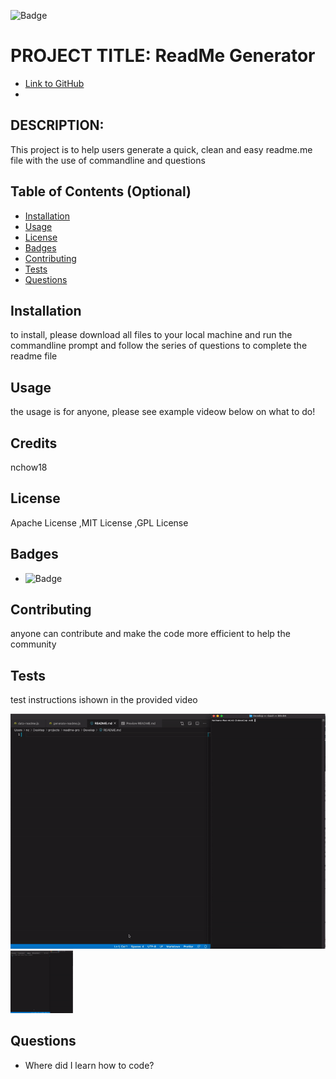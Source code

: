 
![Badge](https://img.shields.io/badge/LEGENDARY-AWESOME-blue.svg)

# PROJECT TITLE: ReadMe Generator

* [Link to GitHub](https://github.com/nchow18)
* [Email]: (mailto:emailme@nathanchow.ca)

## DESCRIPTION:

This project is to help users generate a quick, clean and easy readme.me file with the use of commandline and questions

## Table of Contents (Optional)

* [Installation](#installation)
* [Usage](#usage)
* [License](#license)
* [Badges](#badges)
* [Contributing](#contribute)
* [Tests](#tests)
* [Questions](#questions)

## Installation

to install, please download all files to your local machine and run the commandline prompt and follow the series of questions to complete the readme file

## Usage

the usage is for anyone, please see example videow below on what to do!

## Credits

nchow18

## License

Apache License ,MIT License ,GPL License 

## Badges

* ![Badge](https://img.shields.io/badge/LEGENDARY-AWESOME-blue.svg)

## Contributing

anyone can contribute and make the code more efficient to help the community

## Tests

test instructions ishown in the provided video

![Sample](https://raw.githubusercontent.com/nchow18/readme-pro/main/media/samplegif.gif)
<img src="https://raw.githubusercontent.com/nchow18/readme-pro/main/media/samplegif.gif" width="100" height="100"/>

## Questions


* Where did I learn how to code?

    

    
